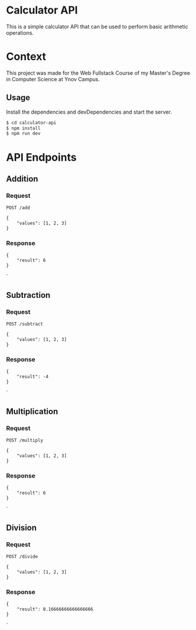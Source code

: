 # Calculator API
This is a simple calculator API that can be used to perform basic arithmetic operations.

# Context
This project was made for the Web Fullstack Course of my Master's Degree in Computer Science at Ynov Campus.

## Usage
Install the dependencies and devDependencies and start the server.

```sh
$ cd calculator-api
$ npm install
$ npm run dev
```

# API Endpoints
## Addition
### Request
`POST /add`

    {
        "values": [1, 2, 3]
    }

### Response
    {
        "result": 6
    }
`

## Subtraction
### Request
`POST /subtract`

    {
        "values": [1, 2, 3]
    }

### Response
    {
        "result": -4
    }
`

## Multiplication
### Request
`POST /multiply`

    {
        "values": [1, 2, 3]
    }

### Response
    {
        "result": 6
    }
`

## Division
### Request
`POST /divide`

    {
        "values": [1, 2, 3]
    }

### Response
    {
        "result": 0.16666666666666666
    }
`
